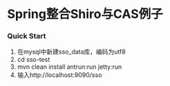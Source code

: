 # Spring整合Shiro与CAS例子

### Quick Start

  1. 在mysql中新建sso_data库，编码为utf8
  2. cd sso-test
  3. mvn clean install antrun:run jetty:run
  4. 输入http://localhost:9090/sso
  


